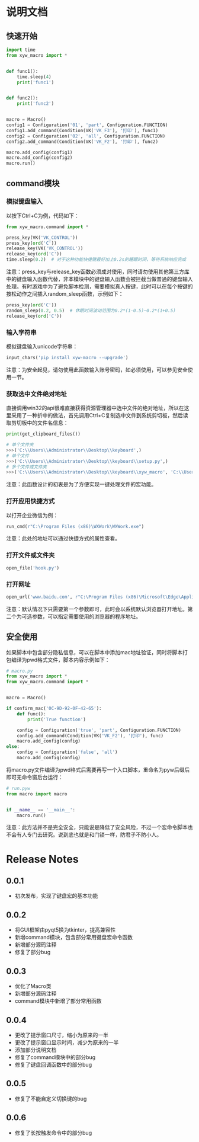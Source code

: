 # 说明文档

## 快速开始

```python
import time
from xyw_macro import *


def func1():
    time.sleep(4)
    print('func1')


def func2():
    print('func2')


macro = Macro()
config1 = Configuration('01', 'part', Configuration.FUNCTION)
config1.add_command(Condition(VK('VK_F3'), '打印'), func1)
config2 = Configuration('02', 'all', Configuration.FUNCTION)
config2.add_command(Condition(VK('VK_F2'), '打印'), func2)

macro.add_config(config1)
macro.add_config(config2)
macro.run()

```

## command模块

### 模拟键盘输入

以按下Ctrl+C为例，代码如下：

```python
from xyw_macro.command import *

press_key(VK('VK_CONTROL'))
press_key(ord('C'))
release_key(VK('VK_CONTROL'))
release_key(ord('C'))
time.sleep(0.2)  # 对于这种功能快捷键最好加上0.2s的睡眠时间，等待系统响应完成
```

注意：press_key与release_key函数必须成对使用，同时请勿使用其他第三方库中的键盘输入函数代替，非本模块中的键盘输入函数会被拦截当做普通的键盘输入处理。有时游戏中为了避免脚本检测，需要模拟真人按键，此时可以在每个按键的按松动作之间插入random_sleep函数，示例如下：

```python
press_key(ord('C'))
random_sleep(0.2, 0.5)  # 休眠时间波动范围为0.2*(1-0.5)~0.2*(1+0.5)
release_key(ord('C'))
```

### 输入字符串

模拟键盘输入unicode字符串：

```python
input_chars('pip install xyw-macro --upgrade')
```

注意：为安全起见，请勿使用此函数输入账号密码，如必须使用，可以参见安全使用一节。

### 获取选中文件绝对地址

直接调用win32的api很难直接获得资源管理器中选中文件的绝对地址，所以在这里采用了一种折中的做法，首先调用Ctrl+C复制选中文件到系统剪切板，然后读取剪切板中的文件名信息：

```python
print(get_clipboard_files())

# 单个文件夹
>>>('C:\\Users\\Administrator\\Desktop\\keyboard',)
# 单个文件
>>>('C:\\Users\\Administrator\\Desktop\\keyboard\\setup.py',)
# 多个文件或文件夹
>>>('C:\\Users\\Administrator\\Desktop\\keyboard\\xyw_macro', 'C:\\Users\\Administrator\\Desktop\\keyboard\\LICENSE', 'C:\\Users\\Administrator\\Desktop\\keyboard\\README.md', 'C:\\Users\\Administrator\\Desktop\\keyboard\\setup.py')
```

注意：此函数设计的初衷是为了方便实现一键处理文件的宏功能。

### 打开应用快捷方式

以打开企业微信为例：

```python
run_cmd(r"C:\Program Files (x86)\WXWork\WXWork.exe")
```

注意：此处的地址可以通过快捷方式的属性查看。

### 打开文件或文件夹

```python
open_file('hook.py')
```

### 打开网址

```python
open_url('www.baidu.com', r"C:\Program Files (x86)\Microsoft\Edge\Application\msedge.exe")
```

注意：默认情况下只需要第一个参数即可，此时会以系统默认浏览器打开地址。第二个为可选参数，可以指定需要使用的浏览器的程序地址。

## 安全使用

如果脚本中包含部分隐私信息，可以在脚本中添加mac地址验证，同时将脚本打包编译为pwd格式文件，脚本内容示例如下：

```python
# macro.py
from xyw_macro import *
from xyw_macro.command import *


macro = Macro()

if confirm_mac('0C-9D-92-0F-42-65'):
    def func():
        print('True function')

    config = Configuration('true', 'part', Configuration.FUNCTION)
    config.add_command(Condition(VK('VK_F2'), '打印'), func)
    macro.add_config(config)
else:
    config = Configuration('false', 'all')
    macro.add_config(config)

```

将macro.py文件编译为pwd格式后需要再写一个入口脚本，重命名为pyw后缀后即可无命令窗后台运行：

```python
# run.pyw
from macro import macro


if __name__ == '__main__':
    macro.run()

```

注意：此方法并不是完全安全，只能说是降低了安全风险，不过一个宏命令脚本也不会有人专门去研究。说到底也就是和门锁一样，防君子不防小人。

# Release Notes

## 0.0.1

- 初次发布，实现了键盘宏的基本功能

## 0.0.2

- 将GUI框架由pyqt5换为tkinter，提高兼容性
- 新增command模块，包含部分常用键盘宏命令函数
- 新增部分源码注释
- 修复了部分bug

## 0.0.3

- 优化了Macro类
- 新增部分源码注释
- command模块中新增了部分常用函数

## 0.0.4

- 更改了提示窗口尺寸，缩小为原来的一半
- 更改了提示窗口显示时间，减少为原来的一半
- 添加部分说明文档
- 修复了command模块中的部分bug
- 修复了键盘回调函数中的部分bug

## 0.0.5

- 修复了不能自定义切换键的bug

## 0.0.6

- 修复了长按触发命令中的部分bug